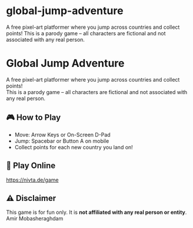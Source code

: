 # global-jump-adventure
A free pixel-art platformer where you jump across countries and collect points!   This is a parody game – all characters are fictional and not associated with any real person.
# Global Jump Adventure

A free pixel-art platformer where you jump across countries and collect points!  
This is a parody game – all characters are fictional and not associated with any real person.

## 🎮 How to Play
- Move: Arrow Keys or On-Screen D-Pad
- Jump: Spacebar or Button A on mobile
- Collect points for each new country you land on!

## 🚀 Play Online
https://nivta.de/game

## ⚠️ Disclaimer
This game is for fun only. It is **not affiliated with any real person or entity**.
Amir Mobasheraghdam
